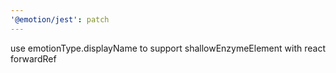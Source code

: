 ```yaml
---
'@emotion/jest': patch
---
```


use emotionType.displayName to support shallowEnzymeElement with react forwardRef
